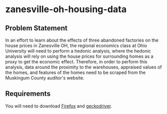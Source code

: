 # zanesville-oh-housing-data

## Problem Statement

In an effort to learn about the effects of three abandoned factories on the house prices in
Zanesville OH, the regional economics class at Ohio University will need to perform a hedonic
analysis, where the hedonic analysis will rely on using the house prices for surrounding homes as a
proxy to get the economic effect. Therefore, in order to perform this analysis, data around the
proximity to the warehouses, appraised values of the homes, and features of the homes need to be
scraped from the Muskingum County auditor's website.

## Requirements

You will need to download [Firefox](https://www.mozilla.org/en-US/firefox/) and [geckodriver](https://github.com/mozilla/geckodriver/releases).
